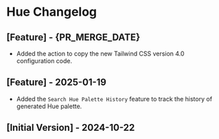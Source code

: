 # Hue Changelog

## [Feature] - {PR_MERGE_DATE}

- Added the action to copy the new Tailwind CSS version 4.0 configuration code.

## [Feature] - 2025-01-19

- Added the `Search Hue Palette History` feature to track the history of generated Hue palette.

## [Initial Version] - 2024-10-22
